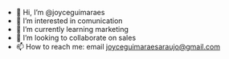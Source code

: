 - 👋 Hi, I’m @joyceguimaraes
- 👀 I’m interested in comunication
- 🌱 I’m currently learning marketing 
- 💞️ I’m looking to collaborate on sales
- 📫 How to reach me: email joyceguimaraesaraujo@gmail.com

<!---
joyceguimaraes/joyceguimaraes is a ✨ special ✨ repository because its `README.md` (this file) appears on your GitHub profile.
You can click the Preview link to take a look at your changes.
--->

